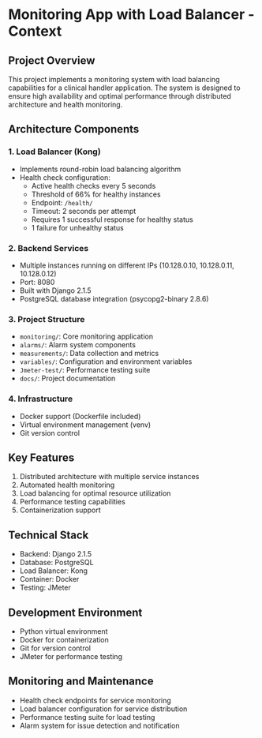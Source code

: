# Monitoring App with Load Balancer - Context

## Project Overview
This project implements a monitoring system with load balancing capabilities for a clinical handler application. The system is designed to ensure high availability and optimal performance through distributed architecture and health monitoring.

## Architecture Components

### 1. Load Balancer (Kong)
- Implements round-robin load balancing algorithm
- Health check configuration:
  - Active health checks every 5 seconds
  - Threshold of 66% for healthy instances
  - Endpoint: `/health/`
  - Timeout: 2 seconds per attempt
  - Requires 1 successful response for healthy status
  - 1 failure for unhealthy status

### 2. Backend Services
- Multiple instances running on different IPs (10.128.0.10, 10.128.0.11, 10.128.0.12)
- Port: 8080
- Built with Django 2.1.5
- PostgreSQL database integration (psycopg2-binary 2.8.6)

### 3. Project Structure
- `monitoring/`: Core monitoring application
- `alarms/`: Alarm system components
- `measurements/`: Data collection and metrics
- `variables/`: Configuration and environment variables
- `Jmeter-test/`: Performance testing suite
- `docs/`: Project documentation

### 4. Infrastructure
- Docker support (Dockerfile included)
- Virtual environment management (venv)
- Git version control

## Key Features
1. Distributed architecture with multiple service instances
2. Automated health monitoring
3. Load balancing for optimal resource utilization
4. Performance testing capabilities
5. Containerization support

## Technical Stack
- Backend: Django 2.1.5
- Database: PostgreSQL
- Load Balancer: Kong
- Container: Docker
- Testing: JMeter

## Development Environment
- Python virtual environment
- Docker for containerization
- Git for version control
- JMeter for performance testing

## Monitoring and Maintenance
- Health check endpoints for service monitoring
- Load balancer configuration for service distribution
- Performance testing suite for load testing
- Alarm system for issue detection and notification
